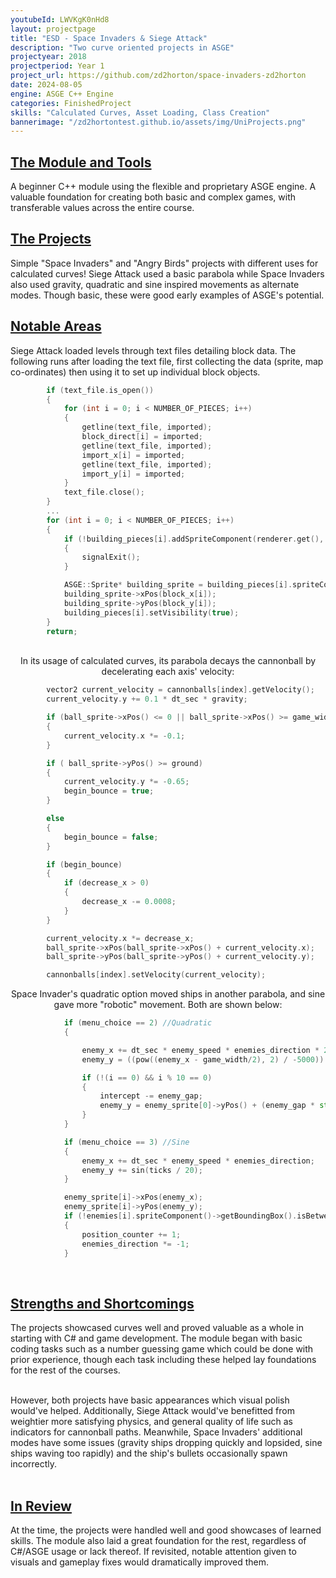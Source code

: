 ```yaml
---
youtubeId: LWVKgK0nHd8
layout: projectpage
title: "ESD - Space Invaders & Siege Attack"
description: "Two curve oriented projects in ASGE"
projectyear: 2018
projectperiod: Year 1
project_url: https://github.com/zd2horton/space-invaders-zd2horton
date: 2024-08-05
engine: ASGE C++ Engine
categories: FinishedProject
skills: "Calculated Curves, Asset Loading, Class Creation"
bannerimage: "/zd2hortontest.github.io/assets/img/UniProjects.png"
---
```

<p style="text-align: center;">
<h2><ins>The Module and Tools</ins></h2>
A beginner C++ module using the flexible and proprietary ASGE engine. A valuable foundation for creating both basic and complex games, with transferable values across the entire course.

<h2><ins>The Projects</ins></h2>
Simple "Space Invaders" and "Angry Birds" projects with different uses for calculated curves! Siege Attack used a basic parabola while Space Invaders also used gravity, quadratic and sine inspired movements as alternate modes. Though basic, these were good early examples of ASGE's potential.

<h2><ins>Notable Areas</ins></h2>
Siege Attack loaded levels through text files detailing block data. The following runs after loading the text file, first collecting the data (sprite, map co-ordinates) then using it to set up individual block objects.</p>

```cpp
		if (text_file.is_open())
		{
			for (int i = 0; i < NUMBER_OF_PIECES; i++)
			{
				getline(text_file, imported);
				block_direct[i] = imported;
				getline(text_file, imported);
				import_x[i] = imported;
				getline(text_file, imported);
				import_y[i] = imported;
			}
			text_file.close();
		}
		...
		for (int i = 0; i < NUMBER_OF_PIECES; i++)
		{
			if (!building_pieces[i].addSpriteComponent(renderer.get(), block_direct[i]))
			{
				signalExit();
			}

			ASGE::Sprite* building_sprite = building_pieces[i].spriteComponent()->getSprite();
			building_sprite->xPos(block_x[i]);
			building_sprite->yPos(block_y[i]);
			building_pieces[i].setVisibility(true);
		}
		return;
```

<p style="text-align: center;">
<br>
In its usage of calculated curves, its parabola decays the cannonball by decelerating each axis' velocity:
</p>

```cpp
		vector2 current_velocity = cannonballs[index].getVelocity();
		current_velocity.y += 0.1 * dt_sec * gravity;

		if (ball_sprite->xPos() <= 0 || ball_sprite->xPos() >= game_width)
		{
			current_velocity.x *= -0.1;
		}

		if ( ball_sprite->yPos() >= ground)
		{
			current_velocity.y *= -0.65;
			begin_bounce = true;
		}

		else
		{
			begin_bounce = false;
		}

		if (begin_bounce)
		{
			if (decrease_x > 0)
			{
				decrease_x -= 0.0008;
			}
		}

		current_velocity.x *= decrease_x;
		ball_sprite->xPos(ball_sprite->xPos() + current_velocity.x);
		ball_sprite->yPos(ball_sprite->yPos() + current_velocity.y);

		cannonballs[index].setVelocity(current_velocity);
```
		
<p style="text-align: center;">
Space Invader's quadratic option moved ships in another parabola, and sine gave more "robotic" movement. Both are shown below:
</p>

```cpp
			if (menu_choice == 2) //Quadratic
			{

				enemy_x += dt_sec * enemy_speed * enemies_direction * 2;
				enemy_y = ((pow((enemy_x - game_width/2), 2) / -5000)) - intercept; 

				if (!(i == 0) && i % 10 == 0) 
				{
					intercept -= enemy_gap; 
					enemy_y = enemy_sprite[0]->yPos() + (enemy_gap * std::floor(i / 10));
				}
			}

			if (menu_choice == 3) //Sine
			{
				enemy_x += dt_sec * enemy_speed * enemies_direction;
				enemy_y += sin(ticks / 20);
			}

			enemy_sprite[i]->xPos(enemy_x);
			enemy_sprite[i]->yPos(enemy_y);
			if (!enemies[i].spriteComponent()->getBoundingBox().isBetween(enemy_sprite[i]->xPos(), 100, game_width - 200))
			{
				position_counter += 1;
				enemies_direction *= -1;
			}
```
<br>
<p style="text-align: center;">
<h2><ins>Strengths and Shortcomings</ins></h2>
The projects showcased curves well and proved valuable as a whole in starting with C# and game development. The module began with basic coding tasks such as a number guessing game which could be done with prior experience, though each task including these helped lay foundations for the rest of the courses.<br><br>

However, both projects have basic appearances which visual polish would've helped. Additionally, Siege Attack would've benefitted from weightier more satisfying physics, and general quality of life such as indicators for cannonball paths. Meanwhile, Space Invaders' additional modes have some issues (gravity ships dropping quickly and lopsided, sine ships waving too rapidly) and the ship's bullets occasionally spawn incorrectly.<br><br>


<h2><ins>In Review</ins></h2>
At the time, the projects were handled well and good showcases of learned skills. The module also laid a great foundation for the rest, regardless of C#/ASGE usage or lack thereof. If revisited, notable attention given to visuals and gameplay fixes would dramatically improved them.</p>